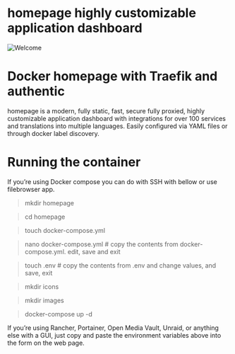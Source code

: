 # homepage  highly customizable application dashboard

![Welcome](https://gethomepage.dev/v0.8.13/assets/banner_light%402x.png#only-dark)

# Docker homepage with Traefik and authentic

homepage is a modern, fully static, fast, secure fully proxied, highly customizable application dashboard with integrations for over 100 services and translations into multiple languages. Easily configured via YAML files or through docker label discovery.
# Running the container

If you’re using Docker compose you can do with SSH with bellow or use filebrowser app.

> mkdir homepage

> cd homepage

> touch docker-compose.yml

> nano docker-compose.yml # copy the contents from docker-compose.yml. edit, save and exit

> touch .env # copy the contents from .env and change values, and save, exit

> mkdir icons

> mkdir images 

> docker-compose up -d

If you’re using Rancher, Portainer, Open Media Vault, Unraid, or anything else with a GUI, just copy and paste the environment variables above into the form on the web page.

